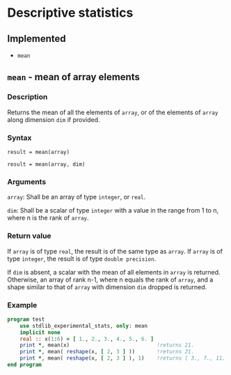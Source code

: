 # Descriptive statistics

## Implemented

 * `mean`

## `mean` - mean of array elements

### Description

Returns the mean of all the elements of `array`, or of the elements of `array` along dimension `dim` if provided.

### Syntax

`result = mean(array)`

`result = mean(array, dim)`

### Arguments

`array`: Shall be an array of type `integer`, or `real`.

`dim`: Shall be a scalar of type `integer` with a value in the range from 1 to n, where n is the rank of `array`.

### Return value

If `array` is of type `real`, the result is of the same type as `array`.
If `array` is of type `integer`, the result is of type `double precision`.

If `dim` is absent, a scalar with the mean of all elements in `array` is returned. Otherwise, an array of rank n-1, where n equals the rank of `array`, and a shape similar to that of `array` with dimension `dim` dropped is returned.

### Example

```fortran
program test
    use stdlib_experimental_stats, only: mean
    implicit none
    real :: x(1:6) = [ 1., 2., 3., 4., 5., 6. ]
    print *, mean(x)                            !returns 21.
    print *, mean( reshape(x, [ 2, 3 ] ))       !returns 21.
    print *, mean( reshape(x, [ 2, 3 ] ), 1)    !returns [ 3., 7., 11. ]
end program
```

